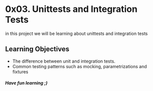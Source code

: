 # 0x03. Unittests and Integration Tests
in this project we will be learning about unittests and integration tests
## Learning Objectives
* The difference between unit and integration tests.
* Common testing patterns such as mocking, parametrizations and fixtures
##### Have fun learning ;)
